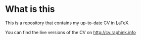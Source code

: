 # What is this

This is a repository that contains my up-to-date CV in LaTeX.

You can find the live versions of the CV on http://cv.raphink.info
